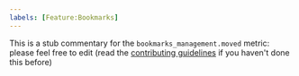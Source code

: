 ```yaml
---
labels: [Feature:Bookmarks]
---
```


This is a stub commentary for the `bookmarks_management.moved` metric: please feel free to edit (read the
[contributing guidelines](https://github.com/mozilla/glean-annotations/blob/main/CONTRIBUTING.md)
if you haven't done this before)
